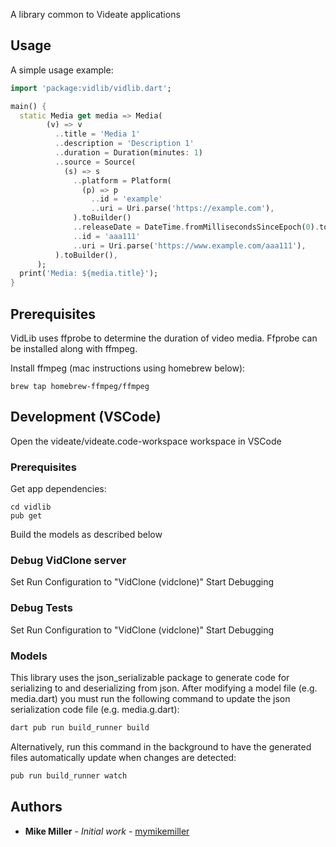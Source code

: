 A library common to Videate applications

## Usage

A simple usage example:

```dart
import 'package:vidlib/vidlib.dart';

main() {
  static Media get media => Media(
        (v) => v
          ..title = 'Media 1'
          ..description = 'Description 1'
          ..duration = Duration(minutes: 1)
          ..source = Source(
            (s) => s
              ..platform = Platform(
                (p) => p
                  ..id = 'example'
                  ..uri = Uri.parse('https://example.com'),
              ).toBuilder()
              ..releaseDate = DateTime.fromMillisecondsSinceEpoch(0).toUtc()
              ..id = 'aaa111'
              ..uri = Uri.parse('https://www.example.com/aaa111'),
          ).toBuilder(),
      );
  print('Media: ${media.title}');
}
```

## Prerequisites

VidLib uses ffprobe to determine the duration of video media. Ffprobe can be
installed along with ffmpeg.

Install ffmpeg (mac instructions using homebrew below):

```
brew tap homebrew-ffmpeg/ffmpeg

```

## Development (VSCode)

Open the videate/videate.code-workspace workspace in VSCode

### Prerequisites

Get app dependencies:

```
cd vidlib
pub get
```

Build the models as described below

### Debug VidClone server

Set Run Configuration to "VidClone (vidclone)"
Start Debugging

### Debug Tests
Set Run Configuration to "VidClone (vidclone)"
Start Debugging

### Models

This library uses the json_serializable package to generate code for
serializing to and deserializing from json. After modifying a model file (e.g.
media.dart) you must run the following command to update the json serialization
code file (e.g. media.g.dart):

```dart
dart pub run build_runner build
```

Alternatively, run this command in the background to have the generated files
automatically update when changes are detected:

```dart
pub run build_runner watch
```

## Authors

* **Mike Miller** - *Initial work* -
  [mymikemiller](https://github.com/mymikemiller)
